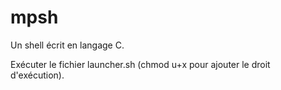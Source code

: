 # mpsh

Un shell écrit en langage C.

Exécuter le fichier launcher.sh (chmod u+x pour ajouter le droit d'exécution).